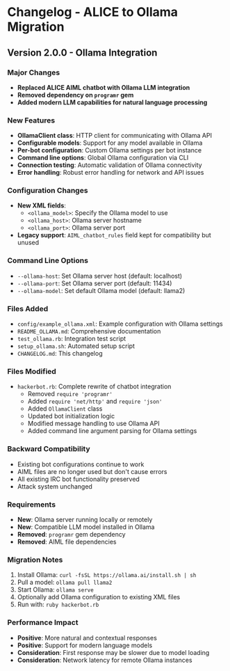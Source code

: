 # Changelog - ALICE to Ollama Migration

## Version 2.0.0 - Ollama Integration

### Major Changes
- **Replaced ALICE AIML chatbot with Ollama LLM integration**
- **Removed dependency on `programr` gem**
- **Added modern LLM capabilities for natural language processing**

### New Features
- **OllamaClient class**: HTTP client for communicating with Ollama API
- **Configurable models**: Support for any model available in Ollama
- **Per-bot configuration**: Custom Ollama settings per bot instance
- **Command line options**: Global Ollama configuration via CLI
- **Connection testing**: Automatic validation of Ollama connectivity
- **Error handling**: Robust error handling for network and API issues

### Configuration Changes
- **New XML fields**:
  - `<ollama_model>`: Specify the Ollama model to use
  - `<ollama_host>`: Ollama server hostname
  - `<ollama_port>`: Ollama server port
- **Legacy support**: `AIML_chatbot_rules` field kept for compatibility but unused

### Command Line Options
- `--ollama-host`: Set Ollama server host (default: localhost)
- `--ollama-port`: Set Ollama server port (default: 11434)
- `--ollama-model`: Set default Ollama model (default: llama2)

### Files Added
- `config/example_ollama.xml`: Example configuration with Ollama settings
- `README_OLLAMA.md`: Comprehensive documentation
- `test_ollama.rb`: Integration test script
- `setup_ollama.sh`: Automated setup script
- `CHANGELOG.md`: This changelog

### Files Modified
- `hackerbot.rb`: Complete rewrite of chatbot integration
  - Removed `require 'programr'`
  - Added `require 'net/http'` and `require 'json'`
  - Added `OllamaClient` class
  - Updated bot initialization logic
  - Modified message handling to use Ollama API
  - Added command line argument parsing for Ollama settings

### Backward Compatibility
- Existing bot configurations continue to work
- AIML files are no longer used but don't cause errors
- All existing IRC bot functionality preserved
- Attack system unchanged

### Requirements
- **New**: Ollama server running locally or remotely
- **New**: Compatible LLM model installed in Ollama
- **Removed**: `programr` gem dependency
- **Removed**: AIML file dependencies

### Migration Notes
1. Install Ollama: `curl -fsSL https://ollama.ai/install.sh | sh`
2. Pull a model: `ollama pull llama2`
3. Start Ollama: `ollama serve`
4. Optionally add Ollama configuration to existing XML files
5. Run with: `ruby hackerbot.rb`

### Performance Impact
- **Positive**: More natural and contextual responses
- **Positive**: Support for modern language models
- **Consideration**: First response may be slower due to model loading
- **Consideration**: Network latency for remote Ollama instances 